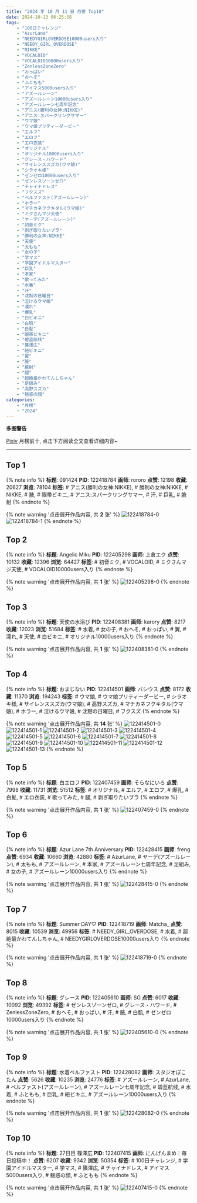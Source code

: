 ```yaml
---
title: "2024 年 10 月 11 日 月榜 Top10"
date: 2024-10-13 06:25:58
tags:
    - "100日チャレンジ"
    - "AzurLane"
    - "NEEDYGIRLOVERDOSE10000users入り"
    - "NEEDY_GIRL_OVERDOSE"
    - "NIKKE"
    - "VOCALOID"
    - "VOCALOID10000users入り"
    - "ZenlessZoneZero"
    - "おっぱい"
    - "おへそ"
    - "ふともも"
    - "アイマス5000users入り"
    - "アズールレーン"
    - "アズールレーン10000users入り"
    - "アズールレーン七周年記念"
    - "アニス(勝利の女神:NIKKE)"
    - "アニス:スパークリングサマー"
    - "ウマ娘"
    - "ウマ娘プリティーダービー"
    - "エルフ"
    - "エロフ"
    - "エロ衣装"
    - "オリジナル"
    - "オリジナル10000users入り"
    - "グレース・ハワード"
    - "サイレンススズカ(ウマ娘)"
    - "シラオキ様"
    - "ゼンゼロ10000users入り"
    - "ゼンレスゾーンゼロ"
    - "チャイナドレス"
    - "フクスズ"
    - "ベルファスト(アズールレーン)"
    - "ホラー"
    - "マチカネフクキタル(ウマ娘)"
    - "ミクさんマジ天使"
    - "ヤーデ(アズールレーン)"
    - "初音ミク"
    - "剥ぎ取りたいブラ"
    - "勝利の女神:NIKKE"
    - "天使"
    - "太もも"
    - "女の子"
    - "学マス"
    - "学園アイドルマスター"
    - "巨乳"
    - "本家"
    - "歌ってみた"
    - "水着"
    - "汗"
    - "沈黙の日曜日"
    - "泣けるウマ娘"
    - "濡れ"
    - "爆乳"
    - "白ビキニ"
    - "白肌"
    - "白髪"
    - "眼帯ビキニ"
    - "碧蓝航线"
    - "篠澤広"
    - "紐ビキニ"
    - "翼"
    - "腋"
    - "腋射"
    - "腿"
    - "超絶最かわてんしちゃん"
    - "足組み"
    - "高野スズカ"
    - "魅惑の顔"
categories:
    - "月榜"
    - "2024"
---
```


<i class="fa fa-triangle-exclamation"></i>**多图警告**<i class="fa fa-triangle-exclamation"></i>

[Pixiv](https://www.pixiv.net/) 月榜前十, 点击下方阅读全文查看详细内容~

<!-- more -->

---

## Top 1

{% note info %}
**标题**: 091424
**PID**: 122418784 **画师**: rororo
**点赞**: 12198 **收藏**: 20627 **浏览**: 78104
**标签**: # アニス(勝利の女神:NIKKE), # 勝利の女神:NIKKE, # NIKKE, # 腋, # 眼帯ビキニ, # アニス:スパークリングサマー, # 汗, # 巨乳, # 腋射
{% endnote %}

{% note warning '点击展开作品内容, 共 **2** 张' %}
![122418784-0](https://i.pixiv.re/img-original/img/2024/09/14/13/16/14/122418784_p0.jpg)
![122418784-1](https://i.pixiv.re/img-original/img/2024/09/14/13/16/14/122418784_p1.jpg)
{% endnote %}

## Top 2

{% note info %}
**标题**: Angelic Miku
**PID**: 122405298 **画师**: 上倉エク
**点赞**: 10132 **收藏**: 12396 **浏览**: 64427
**标签**: # 初音ミク, # VOCALOID, # ミクさんマジ天使, # VOCALOID10000users入り
{% endnote %}

{% note warning '点击展开作品内容, 共 **1** 张' %}
![122405298-0](https://i.pixiv.re/img-original/img/2024/09/14/00/00/39/122405298_p0.jpg)
{% endnote %}

## Top 3

{% note info %}
**标题**: 天使の水浴び
**PID**: 122408381 **画师**: karory
**点赞**: 8217 **收藏**: 12023 **浏览**: 51684
**标签**: # 水着, # 女の子, # おへそ, # おっぱい, # 翼, # 濡れ, # 天使, # 白ビキニ, # オリジナル10000users入り
{% endnote %}

{% note warning '点击展开作品内容, 共 **1** 张' %}
![122408381-0](https://i.pixiv.re/img-original/img/2024/09/14/01/39/54/122408381_p0.jpg)
{% endnote %}

## Top 4

{% note info %}
**标题**: おまじない
**PID**: 122414501 **画师**: バシウス
**点赞**: 8172 **收藏**: 11370 **浏览**: 194243
**标签**: # ウマ娘, # ウマ娘プリティーダービー, # シラオキ様, # サイレンススズカ(ウマ娘), # 高野スズカ, # マチカネフクキタル(ウマ娘), # ホラー, # 泣けるウマ娘, # 沈黙の日曜日, # フクスズ
{% endnote %}

{% note warning '点击展开作品内容, 共 **14** 张' %}
![122414501-0](https://i.pixiv.re/img-original/img/2024/10/07/07/52/15/122414501_p0.jpg)
![122414501-1](https://i.pixiv.re/img-original/img/2024/10/07/07/52/15/122414501_p1.jpg)
![122414501-2](https://i.pixiv.re/img-original/img/2024/10/07/07/52/15/122414501_p2.jpg)
![122414501-3](https://i.pixiv.re/img-original/img/2024/10/07/07/52/15/122414501_p3.jpg)
![122414501-4](https://i.pixiv.re/img-original/img/2024/10/07/07/52/15/122414501_p4.jpg)
![122414501-5](https://i.pixiv.re/img-original/img/2024/10/07/07/52/15/122414501_p5.jpg)
![122414501-6](https://i.pixiv.re/img-original/img/2024/10/07/07/52/15/122414501_p6.jpg)
![122414501-7](https://i.pixiv.re/img-original/img/2024/10/07/07/52/15/122414501_p7.jpg)
![122414501-8](https://i.pixiv.re/img-original/img/2024/10/07/07/52/15/122414501_p8.jpg)
![122414501-9](https://i.pixiv.re/img-original/img/2024/10/07/07/52/15/122414501_p9.jpg)
![122414501-10](https://i.pixiv.re/img-original/img/2024/10/07/07/52/15/122414501_p10.jpg)
![122414501-11](https://i.pixiv.re/img-original/img/2024/10/07/07/52/15/122414501_p11.jpg)
![122414501-12](https://i.pixiv.re/img-original/img/2024/10/07/07/52/15/122414501_p12.jpg)
![122414501-13](https://i.pixiv.re/img-original/img/2024/10/07/07/52/15/122414501_p13.jpg)
{% endnote %}

## Top 5

{% note info %}
**标题**: 白エロフ
**PID**: 122407459 **画师**: そらなにいろ
**点赞**: 7998 **收藏**: 11731 **浏览**: 51512
**标签**: # オリジナル, # エルフ, # エロフ, # 爆乳, # 白髪, # エロ衣装, # 歌ってみた, # 腿, # 剥ぎ取りたいブラ
{% endnote %}

{% note warning '点击展开作品内容, 共 **1** 张' %}
![122407459-0](https://i.pixiv.re/img-original/img/2024/09/14/01/01/53/122407459_p0.png)
{% endnote %}

## Top 6

{% note info %}
**标题**: Azur Lane 7th Anniversary
**PID**: 122428415 **画师**: freng
**点赞**: 6934 **收藏**: 10660 **浏览**: 42880
**标签**: # AzurLane, # ヤーデ(アズールレーン), # 太もも, # アズールレーン, # 本家, # アズールレーン七周年記念, # 足組み, # 女の子, # アズールレーン10000users入り
{% endnote %}

{% note warning '点击展开作品内容, 共 **1** 张' %}
![122428415-0](https://i.pixiv.re/img-original/img/2024/09/14/20/14/21/122428415_p0.png)
{% endnote %}

## Top 7

{% note info %}
**标题**: Summer DAY♡
**PID**: 122418719 **画师**: Matcha_
**点赞**: 8015 **收藏**: 10539 **浏览**: 49956
**标签**: # NEEDY_GIRL_OVERDOSE, # 水着, # 超絶最かわてんしちゃん, # NEEDYGIRLOVERDOSE10000users入り
{% endnote %}

{% note warning '点击展开作品内容, 共 **1** 张' %}
![122418719-0](https://i.pixiv.re/img-original/img/2024/09/14/13/11/30/122418719_p0.jpg)
{% endnote %}

## Top 8

{% note info %}
**标题**: グレース
**PID**: 122405610 **画师**: SG
**点赞**: 6017 **收藏**: 10092 **浏览**: 49392
**标签**: # ゼンレスゾーンゼロ, # グレース・ハワード, # ZenlessZoneZero, # おへそ, # おっぱい, # 汗, # 腋, # 白肌, # ゼンゼロ10000users入り
{% endnote %}

{% note warning '点击展开作品内容, 共 **1** 张' %}
![122405610-0](https://i.pixiv.re/img-original/img/2024/09/14/00/04/01/122405610_p0.png)
{% endnote %}

## Top 9

{% note info %}
**标题**: 水着ベルファスト
**PID**: 122428082 **画师**: スタジオぽこたん
**点赞**: 5626 **收藏**: 10235 **浏览**: 24776
**标签**: # アズールレーン, # AzurLane, # ベルファスト(アズールレーン), # アズールレーン七周年記念, # 碧蓝航线, # 水着, # ふともも, # 巨乳, # 紐ビキニ, # アズールレーン10000users入り
{% endnote %}

{% note warning '点击展开作品内容, 共 **1** 张' %}
![122428082-0](https://i.pixiv.re/img-original/img/2024/09/14/20/02/13/122428082_p0.jpg)
{% endnote %}

## Top 10

{% note info %}
**标题**: 27日目 篠澤広
**PID**: 122407415 **画师**: にんげんまめ￤毎日投稿中！
**点赞**: 6207 **收藏**: 9342 **浏览**: 50354
**标签**: # 100日チャレンジ, # 学園アイドルマスター, # 学マス, # 篠澤広, # チャイナドレス, # アイマス5000users入り, # 魅惑の顔, # ふともも
{% endnote %}

{% note warning '点击展开作品内容, 共 **1** 张' %}
![122407415-0](https://i.pixiv.re/img-original/img/2024/09/14/01/00/41/122407415_p0.png)
{% endnote %}
